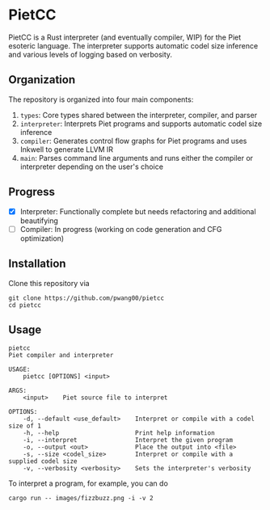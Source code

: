# PietCC

PietCC is a Rust interpreter (and eventually compiler, WIP) for the Piet esoteric language. The interpreter supports automatic codel size inference and various levels of logging based on verbosity. 

## Organization

The repository is organized into four main components:

1. `types`: Core types shared between the interpreter, compiler, and parser
2. `interpreter`: Interprets Piet programs and supports automatic codel size inference
3. `compiler`: Generates control flow graphs for Piet programs and uses Inkwell to generate LLVM IR
4. `main`: Parses command line arguments and runs either the compiler or interpreter depending on the user's choice

## Progress

- [x] Interpreter: Functionally complete but needs refactoring and additional beautifying
- [ ] Compiler: In progress (working on code generation and CFG optimization)

## Installation

Clone this repository via

```
git clone https://github.com/pwang00/pietcc
cd pietcc
```

## Usage

```
pietcc 
Piet compiler and interpreter

USAGE:
    pietcc [OPTIONS] <input>

ARGS:
    <input>    Piet source file to interpret

OPTIONS:
    -d, --default <use_default>    Interpret or compile with a codel size of 1
    -h, --help                     Print help information
    -i, --interpret                Interpret the given program
    -o, --output <out>             Place the output into <file>
    -s, --size <codel_size>        Interpret or compile with a supplied codel size
    -v, --verbosity <verbosity>    Sets the interpreter's verbosity
```

To interpret a program, for example, you can do 

```
cargo run -- images/fizzbuzz.png -i -v 2
```